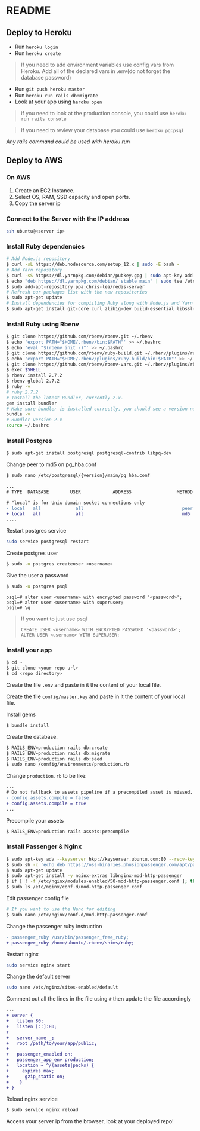 # README

## Deploy to Heroku

- Run `heroku login`
- Run `heroku create`

> If you need to add environment variables use config vars from Heroku.
> Add all of the declared vars in .env(do not forget the database password)

- Run `git push heroku master`
- Run `heroku run rails db:migrate`
- Look at your app using `heroku open`

> if you need to look at the production console, you could use `heroku run rails console`

> If you need to review your database you could use `heroku pg:psql`

_Any rails command could be used with heroku run_

## Deploy to AWS

### On AWS

1. Create an EC2 Instance.
2. Select OS, RAM, SSD capacity and open ports.
3. Copy the server ip

### Connect to the Server with the IP address

```bash
ssh ubuntu@<server ip>
```

### Install Ruby dependencies

```bash
# Add Node.js repository
$ curl -sL https://deb.nodesource.com/setup_12.x | sudo -E bash -
# Add Yarn repository
$ curl -sS https://dl.yarnpkg.com/debian/pubkey.gpg | sudo apt-key add -
$ echo "deb https://dl.yarnpkg.com/debian/ stable main" | sudo tee /etc/apt/sources.list.d/yarn.list
$ sudo add-apt-repository ppa:chris-lea/redis-server
# Refresh our packages list with the new repositories
$ sudo apt-get update
# Install dependencies for compiiling Ruby along with Node.js and Yarn
$ sudo apt-get install git-core curl zlib1g-dev build-essential libssl-dev libreadline-dev libyaml-dev libsqlite3-dev sqlite3 libxml2-dev libxslt1-dev libcurl4-openssl-dev software-properties-common libffi-dev dirmngr gnupg apt-transport-https ca-certificates redis-server redis-tools nodejs yarn
```

### Install Ruby using Rbenv

```bash
$ git clone https://github.com/rbenv/rbenv.git ~/.rbenv
$ echo 'export PATH="$HOME/.rbenv/bin:$PATH"' >> ~/.bashrc
$ echo 'eval "$(rbenv init -)"' >> ~/.bashrc
$ git clone https://github.com/rbenv/ruby-build.git ~/.rbenv/plugins/ruby-build
$ echo 'export PATH="$HOME/.rbenv/plugins/ruby-build/bin:$PATH"' >> ~/.bashrc
$ git clone https://github.com/rbenv/rbenv-vars.git ~/.rbenv/plugins/rbenv-vars
$ exec $SHELL
$ rbenv install 2.7.2
$ rbenv global 2.7.2
$ ruby -v
# ruby 2.7.2
# Install the latest Bundler, currently 2.x.
gem install bundler
# Make sure bundler is installed correctly, you should see a version number.
bundle -v
# Bundler version 2.x
source ~/.bashrc
```

### Install Postgres

```bash
$ sudo apt-get install postgresql postgresql-contrib libpq-dev
```

Change peer to md5 on pg_hba.conf

```bash
$ sudo nano /etc/postgresql/{version}/main/pg_hba.conf
```

```diff
...
# TYPE  DATABASE        USER            ADDRESS                 METHOD

# "local" is for Unix domain socket connections only
- local   all             all                                     peer
+ local   all             all                                     md5
....
```

Restart postgres service

```bash
sudo service postgresql restart
```

Create postgres user

```bash
$ sudo -u postgres createuser <username>
```

Give the user a password

```bash
$ sudo -u postgres psql
```

```psql
psql=# alter user <username> with encrypted password '<password>';
psql=# alter user <username> with superuser;
psql=# \q
```

> If you want to just use psql
>
> ```
> CREATE USER <username> WITH ENCRYPTED PASSWORD '<password>';
> ALTER USER <username> WITH SUPERUSER;
> ```

### Install your app

```bash
$ cd ~
$ git clone <your repo url>
$ cd <repo directory>
```

Create the file `.env` and paste in it the content of your local file.

Create the file `config/master.key` and paste in it the content of your local file.

Install gems

```bash
$ bundle install
```

Create the database.

```bash
$ RAILS_ENV=production rails db:create
$ RAILS_ENV=production rails db:migrate
$ RAILS_ENV=production rails db:seed
$ sudo nano /config/environments/production.rb
```

Change `production.rb` to be like:

```diff
...
# Do not fallback to assets pipeline if a precompiled asset is missed.
- config.assets.compile = false
+ config.assets.compile = true
...
```

Precompile your assets

```bash
$ RAILS_ENV=production rails assets:precompile
```

### Install Passenger & Nginx

```bash
$ sudo apt-key adv --keyserver hkp://keyserver.ubuntu.com:80 --recv-keys 561F9B9CAC40B2F7
$ sudo sh -c 'echo deb https://oss-binaries.phusionpassenger.com/apt/passenger bionic main > /etc/apt/sources.list.d/passenger.list'
$ sudo apt-get update
$ sudo apt-get install -y nginx-extras libnginx-mod-http-passenger
$ if [ ! -f /etc/nginx/modules-enabled/50-mod-http-passenger.conf ]; then sudo ln -s /usr/share/nginx/modules-available/mod-http-passenger.load /etc/nginx/modules-enabled/50-mod-http-passenger.conf ; fi
$ sudo ls /etc/nginx/conf.d/mod-http-passenger.conf
```

Edit passenger config file

```bash
# If you want to use the Nano for editing
$ sudo nano /etc/nginx/conf.d/mod-http-passenger.conf
```

Change the passenger ruby instruction

```diff
- passenger_ruby /usr/bin/passenger_free_ruby;
+ passenger_ruby /home/ubuntu/.rbenv/shims/ruby;
```

Restart nginx

```bash
sudo service nginx start
```

Change the default server

```bash
sudo nano /etc/nginx/sites-enabled/default
```

Comment out all the lines in the file using `#` then update the file accordingly

```diff
...
+ server {
+   listen 80;
+   listen [::]:80;
+
+   server_name _;
+   root /path/to/your/app/public;
+
+   passenger_enabled on;
+   passenger_app_env production;
+   location ~ ^/(assets|packs) {
+     expires max;
+      gzip_static on;
+    }
+ }
```

Reload nginx service

```bash
$ sudo service nginx reload
```

Access your server ip from the browser, look at your deployed repo!
